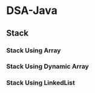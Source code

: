 # DSA-Java
## Stack
### Stack Using Array
### Stack Using Dynamic Array
### Stack Using LinkedList


